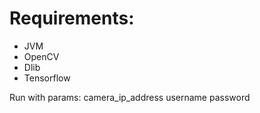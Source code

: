 # Requirements:
- JVM
- OpenCV
- Dlib
- Tensorflow

Run with params:
camera_ip_address username password
